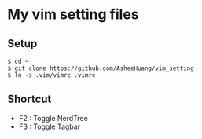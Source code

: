 # My vim setting files 

## Setup

    $ cd ~
    $ git clone https://github.com/AsheeHuang/vim_setting
    $ ln -s .vim/vimrc .vimrc

## Shortcut

- F2 : Toggle NerdTree
- F3 : Toggle Tagbar
